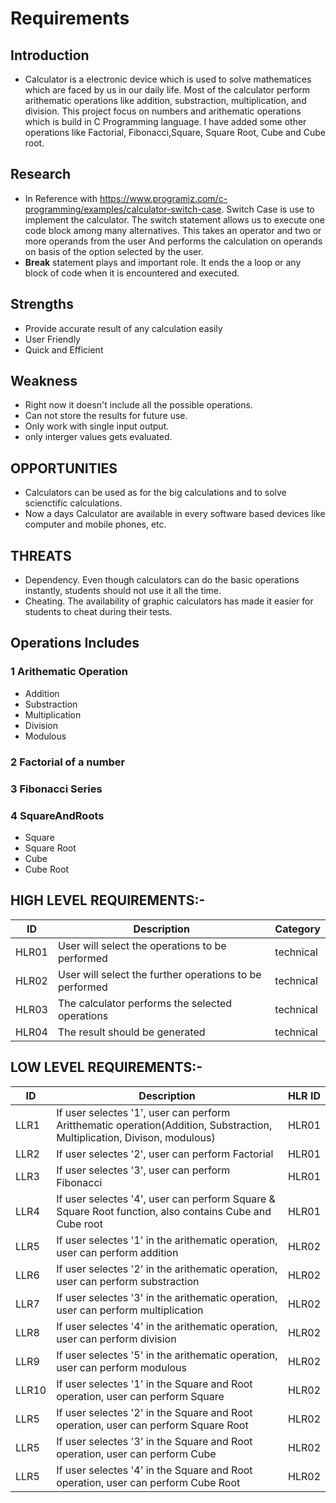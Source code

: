 # Requirements
## Introduction
 * Calculator is a electronic device which is used to solve mathematices which are faced by us in our daily life. Most of the calculator perform arithematic operations like addition, substraction, multiplication, and division. This project focus on numbers and arithematic operations which is build in C Programming language. I have added some other operations like Factorial, Fibonacci,Square, Square Root, Cube and Cube root.

## Research
* In Reference with https://www.programiz.com/c-programming/examples/calculator-switch-case.
Switch Case is use to implement the calculator. The switch statement allows us to execute one code block among many alternatives. This takes an operator and two or more operands from the user And performs the calculation on operands on basis of the option selected by the user. 
* **Break** statement plays and important role. It ends the a loop or any block of code when it is encountered and executed.

## Strengths
* Provide accurate result of any calculation easily
* User Friendly
* Quick and Efficient

## Weakness
* Right now it doesn't include all the possible operations.
* Can not store the results for future use.
* Only work with single input output.
* only interger values gets evaluated.

## OPPORTUNITIES   
* Calculators can be used as for the big calculations and to solve scienctific calculations.
* Now a days Calculator are available in every software based devices like computer and mobile phones, etc.

## THREATS
* Dependency. Even though calculators can do the basic operations instantly, students should not use it all the time.
* Cheating. The availability of graphic calculators has made it easier for students to cheat during their tests.

## Operations Includes 
### 1 Arithematic Operation
  * Addition
  * Substraction
  * Multiplication
  * Division
  * Modulous
### 2 Factorial of a number
### 3 Fibonacci Series
### 4 SquareAndRoots
  * Square
  * Square Root
  * Cube 
  * Cube Root

## HIGH LEVEL REQUIREMENTS:-
| ID | Description | Category | 
| ----- | ----- | ------- | 
| HLR01 | User will select the operations to be performed | technical |  
| HLR02 | User will select the further operations to be performed | technical |
| HLR03 | The calculator performs the selected operations | technical |
| HLR04 | The result should be generated | technical |   


## LOW LEVEL REQUIREMENTS:-
| ID | Description | HLR ID | 
| ----- | ----- | ------- |
| LLR1 | If user selectes '1', user can perform Aritthematic operation(Addition, Substraction, Multiplication, Divison, modulous) | HLR01|
| LLR2 | If user selectes '2', user can perform Factorial | HLR01|
| LLR3 | If user selectes '3', user can perform Fibonacci | HLR01|
| LLR4 | If user selectes '4', user can perform Square & Square Root function, also contains Cube and Cube root | HLR01|
| LLR5 | If user selectes '1' in the arithematic operation, user can perform addition| HLR02|
| LLR6 | If user selectes '2' in the arithematic operation, user can perform substraction| HLR02|
| LLR7 | If user selectes '3' in the arithematic operation, user can perform multiplication| HLR02|
| LLR8 | If user selectes '4' in the arithematic operation, user can perform division| HLR02|
| LLR9 | If user selectes '5' in the arithematic operation, user can perform modulous| HLR02|
| LLR10 | If user selectes '1' in the Square and Root operation, user can perform Square | HLR02
| LLR5 | If user selectes '2' in the Square and Root operation, user can perform Square Root| HLR02|
| LLR5 | If user selectes '3' in the Square and Root operation, user can perform Cube| HLR02|
| LLR5 | If user selectes '4' in the Square and Root operation, user can perform Cube Root| HLR02|



